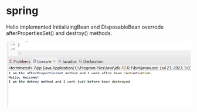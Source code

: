 # spring

Hello implemented InitializingBean and DisposableBean overrode afterPropertiesSet() and destroy() methods.

![Alt text](image.png)